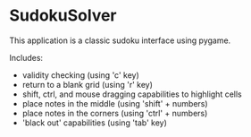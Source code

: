 # SudokuSolver

This application is a classic sudoku interface using pygame.

Includes:
- validity checking (using 'c' key)
- return to a blank grid (using 'r' key)
- shift, ctrl, and mouse dragging capabilities to highlight cells
- place notes in the middle (using 'shift' + numbers)
- place notes in the corners (using 'ctrl' + numbers)
- 'black out' capabilities (using 'tab' key)
